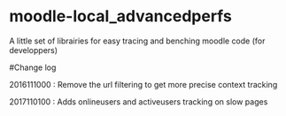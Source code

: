 # moodle-local_advancedperfs
A little set of librairies for easy tracing and benching moodle code (for developpers)

#Change log

2016111000 : Remove the url filtering to get more precise context tracking

2017110100 : Adds onlineusers and activeusers tracking on slow pages